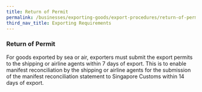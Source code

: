 ```yaml
---
title: Return of Permit 
permalink: /businesses/exporting-goods/export-procedures/return-of-permit
third_nav_title: Exporting Requirements
---
```


### Return of Permit 

For goods exported by sea or air, exporters must submit the export permits to the shipping or airline agents within 7 days of export. This is to enable manifest reconciliation by the shipping or airline agents for the submission of the manifest reconciliation statement to Singapore Customs within 14 days of export.
